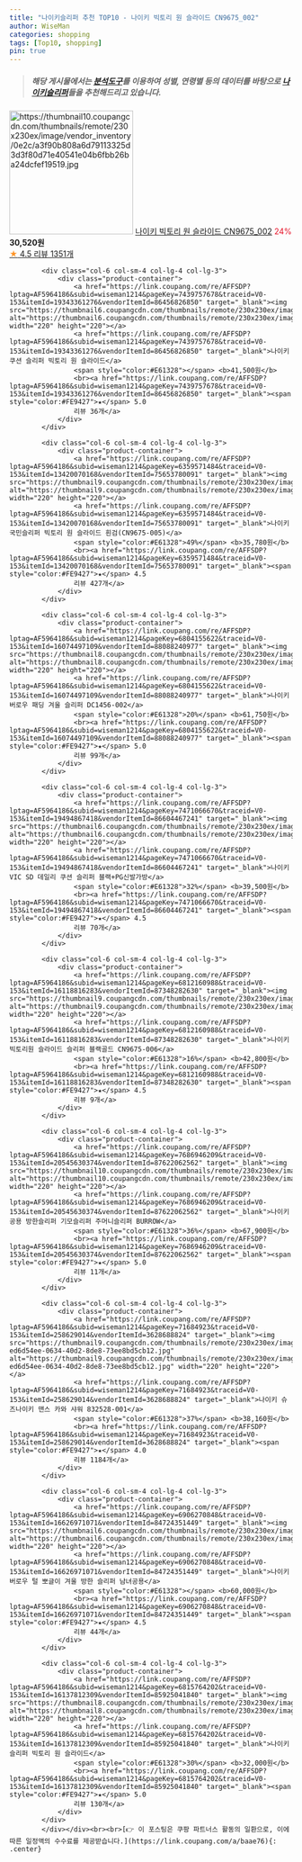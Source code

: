 ```yaml
---
title: "나이키슬리퍼 추천 TOP10 - 나이키 빅토리 원 슬라이드 CN9675_002"
author: WiseMan
categories: shopping
tags: [Top10, shopping]
pin: true
---
```


> ##### 해당 게시물에서는 [**분석도구**](https://itemscout.io/)를 이용하여 **성별**, **연령별** 등의 데이터를 바탕으로 [**나이키슬리퍼**](https://link.coupang.com/a/baae76)들을 추천해드리고 있습니다.
<div class="container"><div class="row">
            <div class="col-6 col-sm-4 col-lg-4 col-lg-3">
                <div class="product-container">
                    <a href="https://link.coupang.com/re/AFFSDP?lptag=AF5964186&subid=wiseman1214&pageKey=4806043589&traceid=V0-153&itemId=6176630195&vendorItemId=73873560783" target="_blank"><img src="https://thumbnail10.coupangcdn.com/thumbnails/remote/230x230ex/image/vendor_inventory/0e2c/a3f90b808a6d79113325d3d3f80d71e40541e04b6fbb26ba24dcfef19519.jpg" alt="https://thumbnail10.coupangcdn.com/thumbnails/remote/230x230ex/image/vendor_inventory/0e2c/a3f90b808a6d79113325d3d3f80d71e40541e04b6fbb26ba24dcfef19519.jpg" width="220" height="220"></a>
                    <a href="https://link.coupang.com/re/AFFSDP?lptag=AF5964186&subid=wiseman1214&pageKey=4806043589&traceid=V0-153&itemId=6176630195&vendorItemId=73873560783" target="_blank">나이키 빅토리 원 슬라이드 CN9675_002</a>
                    <span style="color:#E61328">24%</span> <b>30,520원</b>
                    <br><a href="https://link.coupang.com/re/AFFSDP?lptag=AF5964186&subid=wiseman1214&pageKey=4806043589&traceid=V0-153&itemId=6176630195&vendorItemId=73873560783" target="_blank"><span style="color:#FE9427">★</span> 4.5
                    리뷰 1351개</a>
                </div>
            </div>
            
            <div class="col-6 col-sm-4 col-lg-4 col-lg-3">
                <div class="product-container">
                    <a href="https://link.coupang.com/re/AFFSDP?lptag=AF5964186&subid=wiseman1214&pageKey=7439757678&traceid=V0-153&itemId=19343361276&vendorItemId=86456826850" target="_blank"><img src="https://thumbnail6.coupangcdn.com/thumbnails/remote/230x230ex/image/vendor_inventory/4d41/bc285cf3320428528d95722a1b5287ddad56b6fc8263c123faf59e220449.jpg" alt="https://thumbnail6.coupangcdn.com/thumbnails/remote/230x230ex/image/vendor_inventory/4d41/bc285cf3320428528d95722a1b5287ddad56b6fc8263c123faf59e220449.jpg" width="220" height="220"></a>
                    <a href="https://link.coupang.com/re/AFFSDP?lptag=AF5964186&subid=wiseman1214&pageKey=7439757678&traceid=V0-153&itemId=19343361276&vendorItemId=86456826850" target="_blank">나이키 쿠션 슬리퍼 빅토리 원 슬라이드</a>
                    <span style="color:#E61328"></span> <b>41,500원</b>
                    <br><a href="https://link.coupang.com/re/AFFSDP?lptag=AF5964186&subid=wiseman1214&pageKey=7439757678&traceid=V0-153&itemId=19343361276&vendorItemId=86456826850" target="_blank"><span style="color:#FE9427">★</span> 5.0
                    리뷰 36개</a>
                </div>
            </div>
            
            <div class="col-6 col-sm-4 col-lg-4 col-lg-3">
                <div class="product-container">
                    <a href="https://link.coupang.com/re/AFFSDP?lptag=AF5964186&subid=wiseman1214&pageKey=6359571484&traceid=V0-153&itemId=13420070168&vendorItemId=75653780091" target="_blank"><img src="https://thumbnail9.coupangcdn.com/thumbnails/remote/230x230ex/image/vendor_inventory/9df0/f03b7e25cb4cb5d734277d4448c2c920dae10c0f33d6ade55964ab7ff92c.jpg" alt="https://thumbnail9.coupangcdn.com/thumbnails/remote/230x230ex/image/vendor_inventory/9df0/f03b7e25cb4cb5d734277d4448c2c920dae10c0f33d6ade55964ab7ff92c.jpg" width="220" height="220"></a>
                    <a href="https://link.coupang.com/re/AFFSDP?lptag=AF5964186&subid=wiseman1214&pageKey=6359571484&traceid=V0-153&itemId=13420070168&vendorItemId=75653780091" target="_blank">나이키 국민슬리퍼 빅토리 원 슬라이드 흰검(CN9675-005)</a>
                    <span style="color:#E61328">49%</span> <b>35,780원</b>
                    <br><a href="https://link.coupang.com/re/AFFSDP?lptag=AF5964186&subid=wiseman1214&pageKey=6359571484&traceid=V0-153&itemId=13420070168&vendorItemId=75653780091" target="_blank"><span style="color:#FE9427">★</span> 4.5
                    리뷰 427개</a>
                </div>
            </div>
            
            <div class="col-6 col-sm-4 col-lg-4 col-lg-3">
                <div class="product-container">
                    <a href="https://link.coupang.com/re/AFFSDP?lptag=AF5964186&subid=wiseman1214&pageKey=6804155622&traceid=V0-153&itemId=16074497109&vendorItemId=88088240977" target="_blank"><img src="https://thumbnail8.coupangcdn.com/thumbnails/remote/230x230ex/image/vendor_inventory/05db/3645829e36299571f1f834e5a9d8154b28ecda1be36f2dbb83bcb46d770d.jpg" alt="https://thumbnail8.coupangcdn.com/thumbnails/remote/230x230ex/image/vendor_inventory/05db/3645829e36299571f1f834e5a9d8154b28ecda1be36f2dbb83bcb46d770d.jpg" width="220" height="220"></a>
                    <a href="https://link.coupang.com/re/AFFSDP?lptag=AF5964186&subid=wiseman1214&pageKey=6804155622&traceid=V0-153&itemId=16074497109&vendorItemId=88088240977" target="_blank">나이키 버로우 패딩 겨울 슬리퍼 DC1456-002</a>
                    <span style="color:#E61328">20%</span> <b>61,750원</b>
                    <br><a href="https://link.coupang.com/re/AFFSDP?lptag=AF5964186&subid=wiseman1214&pageKey=6804155622&traceid=V0-153&itemId=16074497109&vendorItemId=88088240977" target="_blank"><span style="color:#FE9427">★</span> 5.0
                    리뷰 99개</a>
                </div>
            </div>
            
            <div class="col-6 col-sm-4 col-lg-4 col-lg-3">
                <div class="product-container">
                    <a href="https://link.coupang.com/re/AFFSDP?lptag=AF5964186&subid=wiseman1214&pageKey=7471066670&traceid=V0-153&itemId=19494867418&vendorItemId=86604467241" target="_blank"><img src="https://thumbnail6.coupangcdn.com/thumbnails/remote/230x230ex/image/vendor_inventory/37d8/9a1246366af39f72c34150f078b59be937ea44e8a3870cfbe2ca10ab766d.jpg" alt="https://thumbnail6.coupangcdn.com/thumbnails/remote/230x230ex/image/vendor_inventory/37d8/9a1246366af39f72c34150f078b59be937ea44e8a3870cfbe2ca10ab766d.jpg" width="220" height="220"></a>
                    <a href="https://link.coupang.com/re/AFFSDP?lptag=AF5964186&subid=wiseman1214&pageKey=7471066670&traceid=V0-153&itemId=19494867418&vendorItemId=86604467241" target="_blank">나이키 VIC SD 데일리 쿠션 슬리퍼 블랙+PG신발가방</a>
                    <span style="color:#E61328">32%</span> <b>39,500원</b>
                    <br><a href="https://link.coupang.com/re/AFFSDP?lptag=AF5964186&subid=wiseman1214&pageKey=7471066670&traceid=V0-153&itemId=19494867418&vendorItemId=86604467241" target="_blank"><span style="color:#FE9427">★</span> 4.5
                    리뷰 70개</a>
                </div>
            </div>
            
            <div class="col-6 col-sm-4 col-lg-4 col-lg-3">
                <div class="product-container">
                    <a href="https://link.coupang.com/re/AFFSDP?lptag=AF5964186&subid=wiseman1214&pageKey=6812160988&traceid=V0-153&itemId=16118816283&vendorItemId=87348282630" target="_blank"><img src="https://thumbnail9.coupangcdn.com/thumbnails/remote/230x230ex/image/vendor_inventory/f002/5acb48a555b38ea84c11d79b8ee0f674af1aaac22c500561e299a76769a0.jpg" alt="https://thumbnail9.coupangcdn.com/thumbnails/remote/230x230ex/image/vendor_inventory/f002/5acb48a555b38ea84c11d79b8ee0f674af1aaac22c500561e299a76769a0.jpg" width="220" height="220"></a>
                    <a href="https://link.coupang.com/re/AFFSDP?lptag=AF5964186&subid=wiseman1214&pageKey=6812160988&traceid=V0-153&itemId=16118816283&vendorItemId=87348282630" target="_blank">나이키 빅토리원 슬라이드 슬리퍼 블랙골드 CN9675-006</a>
                    <span style="color:#E61328">16%</span> <b>42,800원</b>
                    <br><a href="https://link.coupang.com/re/AFFSDP?lptag=AF5964186&subid=wiseman1214&pageKey=6812160988&traceid=V0-153&itemId=16118816283&vendorItemId=87348282630" target="_blank"><span style="color:#FE9427">★</span> 4.5
                    리뷰 9개</a>
                </div>
            </div>
            
            <div class="col-6 col-sm-4 col-lg-4 col-lg-3">
                <div class="product-container">
                    <a href="https://link.coupang.com/re/AFFSDP?lptag=AF5964186&subid=wiseman1214&pageKey=7686946209&traceid=V0-153&itemId=20545630374&vendorItemId=87622062562" target="_blank"><img src="https://thumbnail10.coupangcdn.com/thumbnails/remote/230x230ex/image/vendor_inventory/84e8/59eb300f5d76b8cbbb4f6d0221dc4e26b934726fc6b4f74643d5c12821c2.jpg" alt="https://thumbnail10.coupangcdn.com/thumbnails/remote/230x230ex/image/vendor_inventory/84e8/59eb300f5d76b8cbbb4f6d0221dc4e26b934726fc6b4f74643d5c12821c2.jpg" width="220" height="220"></a>
                    <a href="https://link.coupang.com/re/AFFSDP?lptag=AF5964186&subid=wiseman1214&pageKey=7686946209&traceid=V0-153&itemId=20545630374&vendorItemId=87622062562" target="_blank">나이키 공용 방한슬리퍼 기모슬리퍼 주머니슬리퍼 BURROW</a>
                    <span style="color:#E61328">36%</span> <b>67,900원</b>
                    <br><a href="https://link.coupang.com/re/AFFSDP?lptag=AF5964186&subid=wiseman1214&pageKey=7686946209&traceid=V0-153&itemId=20545630374&vendorItemId=87622062562" target="_blank"><span style="color:#FE9427">★</span> 5.0
                    리뷰 11개</a>
                </div>
            </div>
            
            <div class="col-6 col-sm-4 col-lg-4 col-lg-3">
                <div class="product-container">
                    <a href="https://link.coupang.com/re/AFFSDP?lptag=AF5964186&subid=wiseman1214&pageKey=71684923&traceid=V0-153&itemId=258629014&vendorItemId=3628688824" target="_blank"><img src="https://thumbnail9.coupangcdn.com/thumbnails/remote/230x230ex/image/retail/images/1075576600897437-ed6d54ee-0634-40d2-8de8-73ee8bd5cb12.jpg" alt="https://thumbnail9.coupangcdn.com/thumbnails/remote/230x230ex/image/retail/images/1075576600897437-ed6d54ee-0634-40d2-8de8-73ee8bd5cb12.jpg" width="220" height="220"></a>
                    <a href="https://link.coupang.com/re/AFFSDP?lptag=AF5964186&subid=wiseman1214&pageKey=71684923&traceid=V0-153&itemId=258629014&vendorItemId=3628688824" target="_blank">나이키 슈즈나이키 맨스 카와 샤워 832528-001</a>
                    <span style="color:#E61328">37%</span> <b>38,160원</b>
                    <br><a href="https://link.coupang.com/re/AFFSDP?lptag=AF5964186&subid=wiseman1214&pageKey=71684923&traceid=V0-153&itemId=258629014&vendorItemId=3628688824" target="_blank"><span style="color:#FE9427">★</span> 4.0
                    리뷰 1184개</a>
                </div>
            </div>
            
            <div class="col-6 col-sm-4 col-lg-4 col-lg-3">
                <div class="product-container">
                    <a href="https://link.coupang.com/re/AFFSDP?lptag=AF5964186&subid=wiseman1214&pageKey=6906270848&traceid=V0-153&itemId=16626971071&vendorItemId=84724351449" target="_blank"><img src="https://thumbnail6.coupangcdn.com/thumbnails/remote/230x230ex/image/vendor_inventory/5e91/0bac4b4660f699c985770e3c10876653473cdf1d60333a1a302bb1af868b.jpg" alt="https://thumbnail6.coupangcdn.com/thumbnails/remote/230x230ex/image/vendor_inventory/5e91/0bac4b4660f699c985770e3c10876653473cdf1d60333a1a302bb1af868b.jpg" width="220" height="220"></a>
                    <a href="https://link.coupang.com/re/AFFSDP?lptag=AF5964186&subid=wiseman1214&pageKey=6906270848&traceid=V0-153&itemId=16626971071&vendorItemId=84724351449" target="_blank">나이키 버로우 털 뽀글이 겨울 방한 슬리퍼 남녀공용</a>
                    <span style="color:#E61328"></span> <b>60,000원</b>
                    <br><a href="https://link.coupang.com/re/AFFSDP?lptag=AF5964186&subid=wiseman1214&pageKey=6906270848&traceid=V0-153&itemId=16626971071&vendorItemId=84724351449" target="_blank"><span style="color:#FE9427">★</span> 4.5
                    리뷰 44개</a>
                </div>
            </div>
            
            <div class="col-6 col-sm-4 col-lg-4 col-lg-3">
                <div class="product-container">
                    <a href="https://link.coupang.com/re/AFFSDP?lptag=AF5964186&subid=wiseman1214&pageKey=6815764202&traceid=V0-153&itemId=16137812309&vendorItemId=85925041840" target="_blank"><img src="https://thumbnail8.coupangcdn.com/thumbnails/remote/230x230ex/image/vendor_inventory/7bc5/f319973cda3d666f4924875811a772acbf74317c1d305b4f8f8827764e6e.jpg" alt="https://thumbnail8.coupangcdn.com/thumbnails/remote/230x230ex/image/vendor_inventory/7bc5/f319973cda3d666f4924875811a772acbf74317c1d305b4f8f8827764e6e.jpg" width="220" height="220"></a>
                    <a href="https://link.coupang.com/re/AFFSDP?lptag=AF5964186&subid=wiseman1214&pageKey=6815764202&traceid=V0-153&itemId=16137812309&vendorItemId=85925041840" target="_blank">나이키 슬리퍼 빅토리 원 슬라이드</a>
                    <span style="color:#E61328">30%</span> <b>32,000원</b>
                    <br><a href="https://link.coupang.com/re/AFFSDP?lptag=AF5964186&subid=wiseman1214&pageKey=6815764202&traceid=V0-153&itemId=16137812309&vendorItemId=85925041840" target="_blank"><span style="color:#FE9427">★</span> 5.0
                    리뷰 130개</a>
                </div>
            </div>
            </div></div><br><br>[👉 이 포스팅은 쿠팡 파트너스 활동의 일환으로, 이에 따른 일정액의 수수료를 제공받습니다.](https://link.coupang.com/a/baae76){: .center}